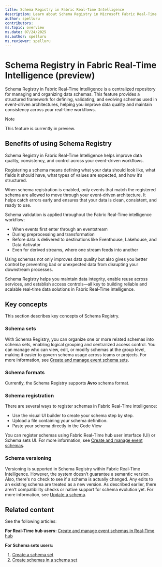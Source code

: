 ```yaml
---
title: Schema Registry in Fabric Real-Time Intelligence
description: Learn about Schema Registry in Microsoft Fabric Real-Time Intelligence. This centralized repository manages data schemas, improves data quality, and enables schema validation for event-driven architectures.
author: spelluru
contributors: 
ms.topic: overview
ms.date: 07/24/2025
ms.author: spelluru
ms.reviewer: spelluru
---
```


# Schema Registry in Fabric Real-Time Intelligence (preview)

Schema Registry in Fabric Real-Time Intelligence is a centralized repository for managing and organizing data schemas. This feature provides a structured framework for defining, validating, and evolving schemas used in event-driven architectures, helping you improve data quality and maintain consistency across your real-time workflows.

> [!NOTE]
> This feature is currently in preview.

## Benefits of using Schema Registry
Schema Registry in Fabric Real-Time Intelligence helps improve data quality, consistency, and control across your event-driven workflows. 

Registering a schema means defining what your data should look like, what fields it should have, what types of values are expected, and how it’s structured. 

When schema registration is enabled, only events that match the registered schema are allowed to move through your event-driven architecture. It helps catch errors early and ensures that your data is clean, consistent, and ready to use. 

Schema validation is applied throughout the Fabric Real-Time intelligence workflow: 

- When events first enter through an eventstream 
- During preprocessing and transformation 
- Before data is delivered to destinations like Eventhouse, Lakehouse, and Data Activator 
- Even for derived streams, where one stream feeds into another 

Using schemas not only improves data quality but also gives you better control by preventing bad or unexpected data from disrupting your downstream processes. 

Schema Registry helps you maintain data integrity, enable reuse across services, and establish access controls—all key to building reliable and scalable real-time data solutions in Fabric Real-Time intelligence. 

## Key concepts 
This section describes key concepts of Schema Registry. 

### Schema sets
With Schema Registry, you can organize one or more related schemas into schema sets, enabling logical grouping and centralized access control. You can manage who can view, edit, or modify schemas at the group level, making it easier to govern schema usage across teams or projects. For more information, see [Create and manage event schema sets](create-manage-event-schema-sets.md).

### Schema formats
Currently, the Schema Registry supports **Avro** schema format.

### Schema registration
There are several ways to register schemas in Fabric Real-Time intelligence: 

- Use the visual UI builder to create your schema step by step.
- Upload a file containing your schema definition.
- Paste your schema directly in the Code View 

You can register schemas using Fabric Real-Time hub user interface (UI) or Schema sets UI. For more information, see [Create and manage event schemas](create-manage-event-schemas.md). 

### Schema versioning
Versioning is supported in Schema Registry within Fabric Real-Time Intelligence. However, the system doesn't guarantee a semantic version. Also, there's no check to see if a schema is actually changed. Any edits to an existing schema are treated as a new version. As described earlier, there aren't compatibility checks or native support for schema evolution yet. For more information, see [Update a schema](create-manage-event-schemas.md#update-an-event-schema).


## Related content
See the following articles:

**For Real-Time hub users:**
[Create and manage event schemas in Real-Time hub](create-manage-event-schemas-real-time-hub.md)

**For Schema sets users:**
1. [Create a schema set](create-manage-event-schema-sets.md)
2. [Create schemas in a schema set](create-manage-event-schemas.md)

